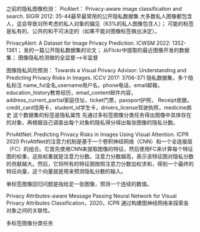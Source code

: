 之前的隐私图像检测：
PicAlert： Privacy-aware image classification and search. SIGIR 2012: 35-44最早最常用的公开隐私数据集 大多数私人图像都包含人，这会导致对所考虑的私人对象的偏见（63%的私人图像包含人）； 可能的标签是私有的、公共的和不可决定的（如果不能对图像标签做出决定）。

PrivacyAlert: A Dataset for Image Privacy Prediction. ICWSM 2022: 1352-1361； 发的一篇公开隐私数据集的论文； 从Flickr中提取的最近图像开发的数据集；
图像隐私检测做的全监督-->半监督

图像隐私风险预测：
Towards a Visual Privacy Advisor: Understanding and Predicting Privacy Risks in Images. ICCV 2017: 3706-371 隐私数据集，多个隐私标注 name_ful全名,username用户名，phone电话，email邮箱，education_history教育经历，email_content邮件内容，address_current_partial家庭住址，ticket门票，passport护照， Receipt收据，credit_card信用卡，student_id学生卡，drivers_license驾驶执照，medicine病史 这个数据集的标签是隐私属性
先通过多标签图像分类任务得出图像中具体存在的对象，再根据自己调查出每个对象的隐私得分得出每张图像的隐私分数。

PrivAttNet: Predicting Privacy Risks in Images Using Visual Attention. ICPR 2020
PrivAttNet的注意力机制是基于一个卷积神经网络（CNN）和一个全连接层（FC）的组合。它首先使用CNN来提取图像的特征，然后使用FC来计算每个特征图的权重，这些权重就是注意力分数。注意力分数越高，表示该特征图对隐私分数的贡献越大。然后，它将所有的特征图按照注意力分数加权求和，得到一个最终的特征向量，这个向量就是用来预测隐私分数的输入。

单标签图像回归问题是指给定一张图像，预测一个连续的数值。

Privacy Attributes-aware Message Passing Neural Network for Visual Privacy Attributes Classification，2020，ICPR
通过构建图神经网络来探索各对象之间的关联性。

多标签图像分类任务





